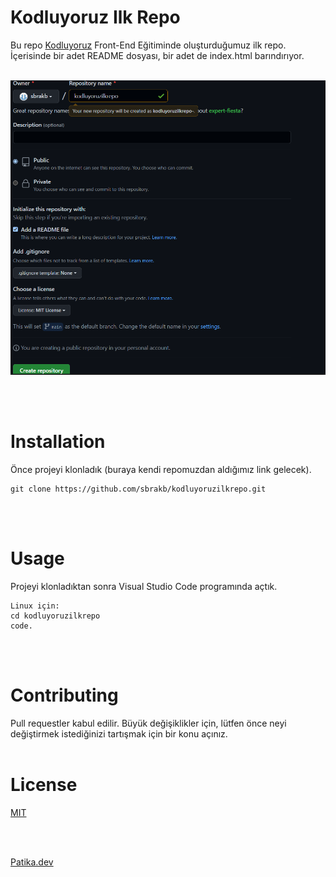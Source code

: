 
# Kodluyoruz Ilk Repo

Bu repo [Kodluyoruz](https://kodluyoruz.org) Front-End Eğitiminde oluşturduğumuz ilk repo. İçerisinde bir adet README dosyası, bir adet de index.html barındırıyor. 
<br ></br>


![](/img/Screenshot%202022-09-21%20223735.png)

<br ></br>


# Installation

Önce projeyi klonladık (buraya kendi repomuzdan aldığımız link gelecek).

    git clone https://github.com/sbrakb/kodluyoruzilkrepo.git
<br ></br>

# Usage

Projeyi klonladıktan sonra Visual Studio Code programında açtık.

    Linux için:
    cd kodluyoruzilkrepo
    code.
<br ></br>

# Contributing

Pull requestler kabul edilir. Büyük değişiklikler için, lütfen önce neyi değiştirmek istediğinizi tartışmak için bir konu açınız.
<br ></br>

# License

[MIT](https://choosealicense.com/licenses/mit/)

<br ></br>


[Patika.dev](https://www.patika.dev/tr)